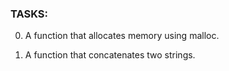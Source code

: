 ### TASKS:

0. A function that allocates memory using malloc.

1. A function that concatenates two strings.



